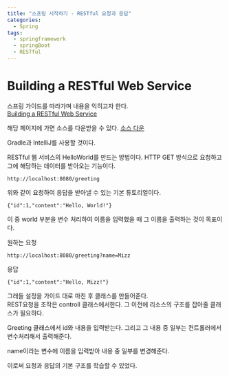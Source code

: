 ```yaml
---
title: "스프링 시작하기 - RESTful 요청과 응답"
categories:
  - Spring
tags:
  - springframework
  - springBoot
  - RESTful
---
```


# Building a RESTful Web Service  
스프링 가이드를 따라가며 내용을 익히고자 한다.   
[Building a RESTful Web Service](https://spring.io/guides/gs/rest-service/)

해당 페이지에 가면 소스를 다운받을 수 있다. [소스 다운](https://spring.io/guides/gs/rest-service/)  

Gradle과 IntelliJ를 사용할 것이다.

RESTful 웹 서비스의 HelloWorld를 만드는 방법이다. HTTP GET 방식으로 요청하고 그에 해당하는 데이터를 받아오는 기능이다.  

```
http://localhost:8080/greeting
```
위와 같이 요청하여 응답을 받아낼 수 있는 기본 튜토리얼이다.

```
{"id":1,"content":"Hello, World!"}
```

이 중 world 부분을 변수 처리하여 이름을 입력했을 때 그 이름을 출력하는 것이 목표이다.

원하는 요청
```
http://localhost:8080/greeting?name=Mizz
```
응답
```
{"id":1,"content":"Hello, Mizz!"}
```

그래들 설정을 가이드 대로 마친 후 클래스를 만들어준다.  
REST요청을 조작은 controll 클래스에서한다. 그 이전에 리소스의 구조를 잡아줄 클래스가 필요하다.

Greeting 클래스에서 id와 내용을 입력받는다. 그리고 그 내용 중 일부는 컨트롤러에서 변수처리해서 출력해준다.

name이라는 변수에 이름을 입력받아 내용 중 일부를 변경해준다.

이로써 요청과 응답의 기본 구조를 학습할 수 있었다.
